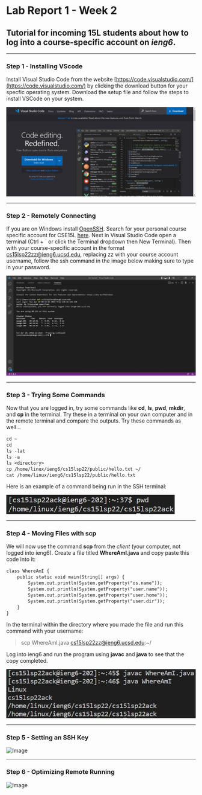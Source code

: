 # **Lab Report 1 - Week 2**
## Tutorial for incoming 15L students about how to log into a course-specific account on *ieng6*.

---
### **Step 1 - Installing VScode**
Install Visual Studio Code from the website [https://code.visualstudio.com/](https://code.visualstudio.com/) by clicking the download button for your specfic operating system. Download the setup file and follow the steps to install VSCode on your system.

![Image](https://github.com/vishaal-gaddipati/cse15l-lab-reports/blob/main/vscode.jpg?raw=true)

---
### **Step 2 - Remotely Connecting**
If you are on Windows install [OpenSSH](https://docs.microsoft.com/en-us/windows-server/administration/openssh/openssh_install_firstuse). Search for your personal course specific account for CSE15L [here](https://sdacs.ucsd.edu/~icc/index.php). Next in Visual Studio Code open a terminal (Ctrl + ` or click the Terminal dropdown then New Terminal). Then with your course-specific account in the format cs15lsp22zz@ieng6.ucsd.edu, replacing zz with your course account username, follow the ssh command in the image below making sure to type in your password.

![Image](https://github.com/vishaal-gaddipati/cse15l-lab-reports/blob/main/remoteconnect.jpg?raw=true)

---
### **Step 3 - Trying Some Commands**
Now that you are logged in, try some commands like **cd**, **ls**, **pwd**, **mkdir**, and **cp** in the terminal. Try these in a terminal on your own computer and in the remote terminal and compare the outputs. Try these commands as well...
```
cd ~
cd
ls -lat
ls -a
ls <directory>
cp /home/linux/ieng6/cs15lsp22/public/hello.txt ~/
cat /home/linux/ieng6/cs15lsp22/public/hello.txt
```
Here is an example of a command being run in the SSH terminal:

![Image](https://github.com/vishaal-gaddipati/cse15l-lab-reports/blob/main/commandEx.jpg?raw=true)

---
### **Step 4 - Moving Files with scp**
We will now use the command **scp** from the *client* (your computer, not logged into ieng6). Create a file titled **WhereAmI.java** and copy paste this code into it:
```
class WhereAmI {
    public static void main(String[] args) {
        System.out.println(System.getProperty("os.name"));
        System.out.println(System.getProperty("user.name"));
        System.out.println(System.getProperty("user.home"));
        System.out.println(System.getProperty("user.dir"));
    }
}
```
In the terminal within the directory where you made the file and run this command with your username:
>scp WhereAmI.java cs15lsp22zz@ieng6.ucsd.edu:~/

Log into ieng6 and run the program using **javac** and **java** to see that the copy completed.

![Image](https://github.com/vishaal-gaddipati/cse15l-lab-reports/blob/main/scpEx.jpg?raw=true)

---
### **Step 5 - Setting an SSH Key**


![Image]()

---
### **Step 6 - Optimizing Remote Running**

![Image]()